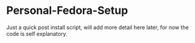 # Personal-Fedora-Setup

Just a quick post install script, will add more detail here later, for now the code is self explanatory.
